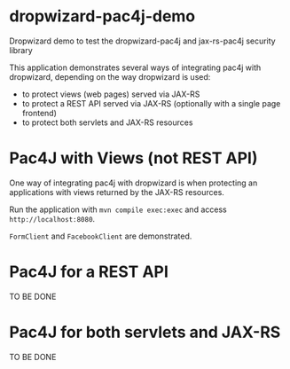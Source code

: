 # dropwizard-pac4j-demo
Dropwizard demo to test the dropwizard-pac4j and jax-rs-pac4j security library


This application demonstrates several ways of integrating pac4j with
dropwizard, depending on the way dropwizard is used:
- to protect views (web pages) served via JAX-RS
- to protect a REST API served via JAX-RS (optionally with a single page frontend)
- to protect both servlets and JAX-RS resources

# Pac4J with Views (not REST API)

One way of integrating pac4j with dropwizard is when protecting an applications
with views returned by the JAX-RS resources.

Run the application with `mvn compile exec:exec` and access
`http://localhost:8080`.

`FormClient` and `FacebookClient` are demonstrated.

# Pac4J for a REST API

TO BE DONE

# Pac4J for both servlets and JAX-RS

TO BE DONE